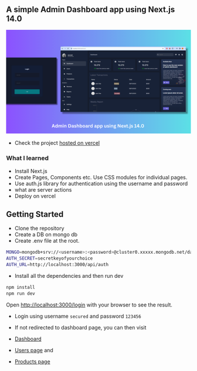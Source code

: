 ## A simple Admin Dashboard app using Next.js 14.0

![Screenshot](NextJS-Admin-Dashboard-App.png)

- Check the project [hosted on vercel](https://nextjs-admin-red.vercel.app/dashboard)

### What I learned
- Install Next.js
- Create Pages, Components etc. Use CSS modules for individual pages.
- Use auth.js library for authentication using the username and password
- what are server actions
- Deploy on vercel

## Getting Started

- Clone the repository
- Create a DB on mongo db
- Create .env file at the root.

```bash
MONGO=mongodb+srv://<username>:<password>@cluster0.xxxxx.mongodb.net/dashboard?retryWrites=true&w=majority
AUTH_SECRET=secretkeyofyourchoice
AUTH_URL=http://localhost:3000/api/auth
```

- Install all the dependencies and then run dev
```bash
npm install
npm run dev
```


Open [http://localhost:3000/login](http://localhost:3000/login) with your browser to see the result.
- Login using username `secured` and password `123456`

- If not redirected to dashboard page, you can then visit
- [Dashboard](http://localhost:3000/dashboard)
- [Users page](http://localhost:3000/dashboard/users) and 
- [Products page](http://localhost:3000/dashboard/products)

